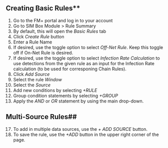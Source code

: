 ## Creating Basic Rules**
1. Go to the FM+ portal and log in to your account
2. Go to SIM Box Module > Rule Summary
3. By default, this will open the *Basic Rules* tab
4. Click *Create Rule* button
6. Enter a Rule Name
7. If desired, use the toggle option to select *Off-Net Rule*. Keep this toggle off if On-Net Rule is desired.
8. If desired, use the toggle option to select *Infection Rate Calculation* to use detections from the given rule as an input for the Infection Rate calculation (to be used for corresponing Chain Rules).
9. Click *Add Source*
10. Select the rule *Window*
12. Select the *Source*
13. Add new conditions by selecting *+RULE*
14. Group condition statements by selecting *+GROUP*
15. Apply the *AND* or *OR* statement by using the main drop-down.
## Multi-Source Rules##
17. To add in multiple data sources, use the *+ ADD SOURCE* button.
18. To save the rule, use the *+ADD* button in the upper right corner of the page.



